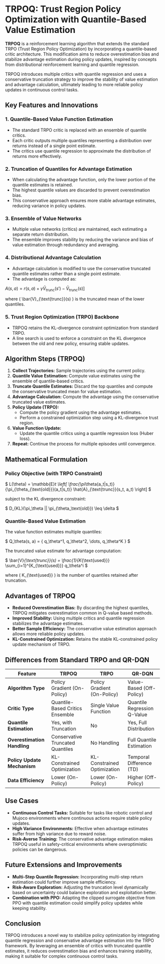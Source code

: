 # TRPOQ: Trust Region Policy Optimization with Quantile-Based Value Estimation

**TRPOQ** is a reinforcement learning algorithm that extends the standard TRPO (Trust Region Policy Optimization) by incorporating a quantile-based critic architecture. This modification aims to reduce overestimation bias and stabilize advantage estimation during policy updates, inspired by concepts from distributional reinforcement learning and quantile regression.

TRPOQ introduces multiple critics with quantile regression and uses a conservative truncation strategy to improve the stability of value estimation and advantage calculation, ultimately leading to more reliable policy updates in continuous control tasks.


## Key Features and Innovations

### 1. **Quantile-Based Value Function Estimation**
   - The standard TRPO critic is replaced with an ensemble of quantile critics.
   - Each critic outputs multiple quantiles representing a distribution over returns instead of a single point estimate.
   - The critics use quantile regression to approximate the distribution of returns more effectively.

### 2. **Truncation of Quantiles for Advantage Estimation**
   - When calculating the advantage function, only the lower portion of the quantile estimates is retained.
   - The highest quantile values are discarded to prevent overestimation bias.
   - This conservative approach ensures more stable advantage estimates, reducing variance in policy updates.

### 3. **Ensemble of Value Networks**
   - Multiple value networks (critics) are maintained, each estimating a separate return distribution.
   - The ensemble improves stability by reducing the variance and bias of value estimation through redundancy and averaging.

### 4. **Distributional Advantage Calculation**
   - Advantage calculation is modified to use the conservative truncated quantile estimates rather than a single point estimate.
   - The advantage is computed as:

   $A(s, a) = r(s, a) + \gamma \bar{V}_{\text{trunc}}(s') - \bar{V}_{\text{trunc}}(s)$]

   where \( \bar{V}_{\text{trunc}}(s) \) is the truncated mean of the lower quantiles.

### 5. **Trust Region Optimization (TRPO) Backbone**
   - TRPOQ retains the KL-divergence constraint optimization from standard TRPO.
   - A line search is used to enforce a constraint on the KL divergence between the old and new policy, ensuring stable updates.


## Algorithm Steps (TRPOQ)

1. **Collect Trajectories:** Sample trajectories using the current policy.
2. **Quantile Value Estimation:** Compute value estimates using the ensemble of quantile-based critics.
3. **Truncate Quantile Estimates:** Discard the top quantiles and compute the conservative truncated mean for value estimation.
4. **Advantage Calculation:** Compute the advantage using the conservative truncated value estimates.
5. **Policy Update (TRPO):**
   - Compute the policy gradient using the advantage estimates.
   - Perform a constrained optimization step using a KL-divergence trust region.
6. **Value Function Update:**
   - Update the quantile critics using a quantile regression loss (Huber loss).
7. **Repeat:** Continue the process for multiple episodes until convergence.


## Mathematical Formulation

### **Policy Objective (with TRPO Constraint)**

$
L(\theta) = \mathbb{E}_t \left[ \frac{\pi_\theta(a_t|s_t)}{\pi_{\theta_{\text{old}}}(a_t|s_t)} \hat{A}_{\text{trunc}}(s_t, a_t) \right]
$

subject to the KL divergence constraint:

$
D_{KL}(\pi_\theta || \pi_{\theta_\text{old}}) \leq \delta
$

### **Quantile-Based Value Estimation**
The value function estimates multiple quantiles:

$
Q_\theta(s, a) = \{ q_\theta^1, q_\theta^2, \dots, q_\theta^K \}
$

The truncated value estimate for advantage computation:

$
\bar{V}_{\text{trunc}}(s) = \frac{1}{K_{\text{used}}} \sum_{i=1}^{K_{\text{used}}} q_\theta^i
$

where \( K_{\text{used}} \) is the number of quantiles retained after truncation.


## Advantages of TRPOQ

- **Reduced Overestimation Bias:** By discarding the highest quantiles, TRPOQ mitigates overestimation common in Q-value based methods.
- **Improved Stability:** Using multiple critics and quantile regression stabilizes the advantage estimates.
- **Better Sample Efficiency:** The conservative value estimation approach allows more reliable policy updates.
- **KL-Constrained Optimization:** Retains the stable KL-constrained policy update mechanism of TRPO.


## Differences from Standard TRPO and QR-DQN

| Feature                              | TRPOQ                              | TRPO                          | QR-DQN                       |
|-------------------------------------|------------------------------------|-------------------------------|------------------------------|
| **Algorithm Type**                  | Policy Gradient (On-Policy)       | Policy Gradient (On-Policy)  | Value-Based (Off-Policy)    |
| **Critic Type**                     | Quantile-Based Critics Ensemble   | Single Value Function        | Quantile Regression Q-Value |
| **Quantile Estimation**             | Yes, with Truncation              | No                           | Yes, Full Distribution      |
| **Overestimation Handling**         | Conservative Truncated Quantiles  | No Handling                  | Full Quantile Estimation    |
| **Policy Update Mechanism**         | KL-Constrained Optimization       | KL-Constrained Optimization  | Temporal Difference (TD)    |
| **Data Efficiency**                 | Lower (On-Policy)                 | Lower (On-Policy)            | Higher (Off-Policy)         |


## Use Cases
- **Continuous Control Tasks:** Suitable for tasks like robotic control and Mujoco environments where continuous actions require stable policy updates.
- **High Variance Environments:** Effective when advantage estimates suffer from high variance due to reward noise.
- **Risk-Averse Training:** The conservative advantage estimation makes TRPOQ useful in safety-critical environments where overoptimistic policies can be dangerous.


## Future Extensions and Improvements
- **Multi-Step Quantile Regression:** Incorporating multi-step return estimation could further improve sample efficiency.
- **Risk-Aware Exploration:** Adjusting the truncation level dynamically based on uncertainty could balance exploration and exploitation better.
- **Combination with PPO:** Adapting the clipped surrogate objective from PPO with quantile estimation could simplify policy updates while keeping stability.


## Conclusion
TRPOQ introduces a novel way to stabilize policy optimization by integrating quantile regression and conservative advantage estimation into the TRPO framework. By leveraging an ensemble of critics with truncated quantile estimates, it reduces overestimation bias and enhances training stability, making it suitable for complex continuous control tasks.
